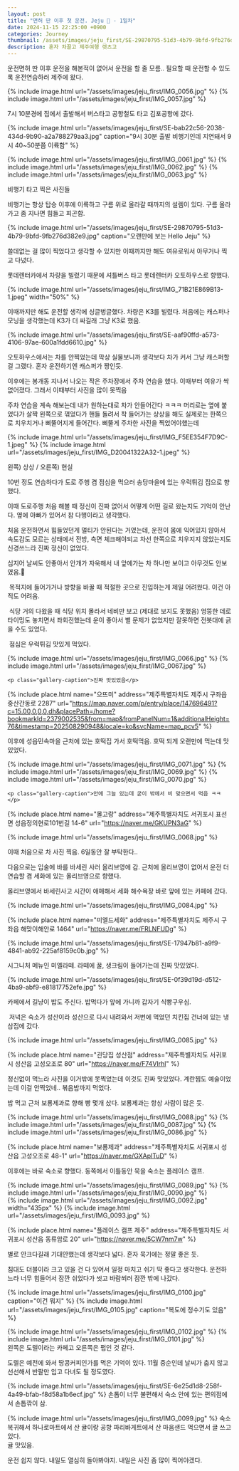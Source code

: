 ```yaml
---
layout: post
title: "면허 딴 이후 첫 운전. Jeju 🍊 - 1일차"
date: 2024-11-15 22:25:00 +0900
categories: Journey
thumbnail: /assets/images/jeju_first/SE-29870795-51d3-4b79-9bfd-9fb276d382e9.jpg
description: 혼자 차끌고 제주여행 렛츠고
---
```


운전면허 딴 이후 운전을 해본적이 없어서 운전을 할 줄 모름.. 필요할 때 운전할 수 있도록 운전연습하러 제주에 왔다.

<div class="image-row">
{% include image.html url="/assets/images/jeju_first/IMG_0056.jpg" %}
{% include image.html url="/assets/images/jeju_first/IMG_0057.jpg" %}
</div>

7시 10분경에 집에서 출발해서 버스타고 공항철도 타고 김포공항에 갔다.

{% include image.html url="/assets/images/jeju_first/SE-bab22c56-2038-434d-9b90-a2a788279aa3.jpg" caption="9시 30분 출발 비행기인데 지연돼서 9시 40~50분쯤 이륙함" %}

<div class="image-gallery">
    <div class="image-row">
    {% include image.html url="/assets/images/jeju_first/IMG_0061.jpg" %}
    {% include image.html url="/assets/images/jeju_first/IMG_0062.jpg" %}
    {% include image.html url="/assets/images/jeju_first/IMG_0063.jpg" %}
    </div>
    <p class="gallery-caption">비행기 타고 찍은 사진들</p>

</div>

비행기는 항상 탑승 이후에 이륙하고 구름 위로 올라갈 때까지의 설렘이 있다. 구름 올라가고 좀 지나면 힘들고 피곤함.

{% include image.html url="/assets/images/jeju_first/SE-29870795-51d3-4b79-9bfd-9fb276d382e9.jpg" caption="오랜만에 보는 Hello Jeju" %}

쓸데없는 걸 많이 찍었다고 생각할 수 있지만 이때까지만 해도 여유로워서 아무거나 찍고 다녔다.

롯데렌터카에서 차량을 빌렸기 때문에 셔틀버스 타고 롯데렌터카 오토하우스로 향했다.

{% include image.html url="/assets/images/jeju_first/IMG_71B21E869B13-1.jpeg" width="50%" %}

이때까지만 해도 운전할 생각에 싱글벙글했다. 차량은 K3를 빌렸다. 처음에는 캐스퍼나 모닝을 생각했는데 K3가 더 싸길래 그냥 K3로 했음.

{% include image.html url="/assets/images/jeju_first/SE-aaf90ffd-a573-4106-97ae-600a1fdd6610.jpg" %}

오토하우스에서는 차를 안찍었는데 막상 실물보니까 생각보다 차가 커서 그냥 캐스퍼할 걸 그랬다.
혼자 운전하기엔 캐스퍼가 짱인듯.
​

이후에는 봉개동 지나서 나오는 작은 주차장에서 주차 연습을 했다. 이때부터 여유가 싹 없어졌다. 그래서 이때부터 사진을 많이 못찍음
​

주차 연습을 계속 해보는데 내가 원하는대로 차가 안들어간다 ㅋㅋㅋ 머리로는 옆에 붙었다가 살짝 왼쪽으로 꺾었다가 핸들 돌려서 착 들어가는 상상을 해도 실제로는 한쪽으로 치우치거나 삐뚤어지게 들어간다. 삐뚤게 주차한 사진을 찍었어야했는데

<div class="image-gallery">
    <div class="image-row">
        {% include image.html url="/assets/images/jeju_first/IMG_F5EE354F7D9C-1.jpeg" %}
        {% include image.html url="/assets/images/jeju_first/IMG_D20041322A32-1.jpeg" %}
    </div>
    <p class="gallery-caption">왼쪽) 상상 / 오른쪽) 현실</p>
</div>

10번 정도 연습하다가 도로 주행 겸 점심을 먹으러 송당마을에 있는 우럭튀김 집으로 향했다.

이때 도로주행 처음 해볼 때 정신이 진짜 없어서 어떻게 어떤 길로 왔는지도 기억이 안난다. 옆에 아빠가 있어서 참 다행이라고 생각했다.

처음 운전하면서 힘들었던게 멀티가 안된다는 거였는데, 운전이 몸에 익어있지 않아서 속도감도 모르는 상태에서 전방, 측면 체크해야되고 차선 한쪽으로 치우지지 않았는지도 신경쓰느라 진짜 정신이 없었다.

심지어 날씨도 안좋아서 안개가 자욱해서 내 앞에가는 차 하나만 보이고 아무것도 안보였음.🥲

​
목적지에 들어가거나 방향을 바꿀 때 적절한 곳으로 진입하는게 제일 어려웠다. 이건 아직도 어려움.

​
식당 거의 다왔을 때 식당 위치 몰라서 네비만 보고 (제대로 보지도 못했음) 엉뚱한 데로 타이밍도 놓치면서 좌회전했는데 운이 좋아서 별 문제가 없었지만 잘못하면 전봇대에 긁을 수도 있었다.

​
점심은 우럭튀김 맛있게 먹었다.

<div class="image-gallery">
    <div class="image-row">
    {% include image.html url="/assets/images/jeju_first/IMG_0066.jpg" %}
    {% include image.html url="/assets/images/jeju_first/IMG_0067.jpg" %}
    </div>

    <p class="gallery-caption">진짜 맛있었음</p>

</div>

{% include place.html
  name="으뜨미"
  address="제주특별자치도 제주시 구좌읍 중산간동로 2287"
  url="https://map.naver.com/p/entry/place/147696491?c=15.00,0,0,0,dh&placePath=/home?bookmarkId=2379002535&from=map&fromPanelNum=1&additionalHeight=76&timestamp=202508290948&locale=ko&svcName=map_pcv5"
%}

이후에 성읍민속마을 근처에 있는 호떡집 가서 호떡먹음. 호떡 되게 오랜만에 먹는데 맛있었다.

<div class="image-gallery">
    <div class="image-row">
        {% include image.html url="/assets/images/jeju_first/IMG_0071.jpg" %}
        {% include image.html url="/assets/images/jeju_first/IMG_0069.jpg" %}
        {% include image.html url="/assets/images/jeju_first/IMG_0070.jpg" %}
    </div>

    <p class="gallery-caption">안에 그늘 있는데 굳이 밖에서 비 맞으면서 먹음 ㅋㅋ</p>

</div>

{% include place.html
  name="몰고랑"
  address="제주특별자치도 서귀포시 표선면 성읍정의현로101번길 14-6"
  url="https://naver.me/GKUPN3aG"
%}

{% include image.html url="/assets/images/jeju_first/IMG_0068.jpg" %}

이때 처음으로 차 사진 찍음. 6일동안 잘 부탁한다..

다음으로는 입술에 바를 바세린 사러 올리브영에 감. 근처에 올리브영이 없어서 운전 더 연습할 겸 세화에 있는 올리브영으로 향했다.

올리브영에서 바세린사고 시간이 애매해서 세화 해수욕장 바로 앞에 있는 카페에 갔다.

{% include image.html url="/assets/images/jeju_first/IMG_0084.jpg" %}

{% include place.html
  name="미엘드세화"
  address="제주특별자치도 제주시 구좌읍 해맞이해안로 1464"
  url="https://naver.me/FRLNFUDg"
%}

{% include image.html url="/assets/images/jeju_first/SE-17947b81-a9f9-4841-ab92-225af8159c0b.jpg" %}

시그니처 메뉴인 미엘라떼. 라떼에 꿀, 생크림이 들어가는데 진짜 맛있었다.

{% include image.html url="/assets/images/jeju_first/SE-0f39d19d-d512-4ba9-abf9-e81817752efe.jpg" %}

카페에서 길냥이 밥도 주신다. 밥먹다가 앞에 가니까 갑자기 식빵구우심.

​
저녁은 숙소가 성산이라 성산으로 다시 내려와서 저번에 먹었던 치킨집 건너에 있는 냉삼집에 갔다.

{% include image.html url="/assets/images/jeju_first/IMG_0085.jpg" %}

{% include place.html name="괸당집 성산점" address="제주특별자치도 서귀포시 성산읍 고성오조로 80" url="https://naver.me/F74VIrhl" %}

정신없이 먹느라 사진을 이거밖에 못찍었는데 이것도 진짜 맛있었다. 계란찜도 예술이었는데 이걸 안찍었네.. 볶음밥까지 먹었다.

밥 먹고 근처 보룡제과로 향해 빵 몇개 샀다. 보룡제과는 항상 사람이 많은 듯.

<div class="image-row">
    {% include image.html url="/assets/images/jeju_first/IMG_0088.jpg" %}
    {% include image.html url="/assets/images/jeju_first/IMG_0087.jpg" %}
    {% include image.html url="/assets/images/jeju_first/IMG_0086.jpg" %}
</div>

{% include place.html name="보룡제과" address="제주특별자치도 서귀포시 성산읍 고성오조로 48-1" url="https://naver.me/GXAplTuD" %}

이후에는 바로 숙소로 향했다. 동쪽에서 이틀동안 묵을 숙소는 플레이스 캠프.

<div class="image-row">
    {% include image.html url="/assets/images/jeju_first/IMG_0089.jpg" %}
    {% include image.html url="/assets/images/jeju_first/IMG_0090.jpg" %}
</div>
<div class="image-row">
    {% include image.html url="/assets/images/jeju_first/IMG_0092.jpg" width="435px" %}
    {% include image.html url="/assets/images/jeju_first/IMG_0093.jpg" %}
</div>

{% include place.html name="플레이스 캠프 제주" address="제주특별자치도 서귀포시 성산읍 동류암로 20" url="https://naver.me/5CW7nm7w" %}

별로 안크다길래 기대안했는데 생각보다 넓다. 혼자 묵기에는 정말 좋은 듯.

침대도 더블이라 크고 있을 건 다 있어서 일정 마치고 쉬기 딱 좋다고 생각한다. 운전하느라 너무 힘들어서 잠깐 쉬었다가 씻고 바람쐬러 잠깐 밖에 나갔다.

{% include image.html url="/assets/images/jeju_first/IMG_0100.jpg" caption="이건 뭐지" %}
{% include image.html url="/assets/images/jeju_first/IMG_0105.jpg" caption="복도에 정수기도 있음" %}

<div class="image-row">
    {% include image.html url="/assets/images/jeju_first/IMG_0102.jpg" %}
    {% include image.html url="/assets/images/jeju_first/IMG_0101.jpg" %}
</div>
왼쪽은 도렐이라는 카페고 오른쪽은 펍인 것 같다.

도렐은 예전에 와서 땅콩커피인가를 먹은 기억이 있다. 11월 중순인데 날씨가 춥지 않고 선선해서 반팔만 입고 다녀도 될 정도였다.

{% include image.html url="/assets/images/jeju_first/SE-6e25d1d8-258f-4a49-bfab-f8d58a1b6ecf.jpg" %}
손톱이 너무 불편해서 숙소 안에 있는 편의점에서 손톱깎이 삼.

{% include image.html url="/assets/images/jeju_first/IMG_0099.jpg" %}
숙소 복귀해서 하나로마트에서 산 귤이랑 공항 파리바게트에서 산 마음샌드 먹으면서 글 쓰고 있다.
<br>귤 맛있음.

운전 쉽지 않다. 내일도 열심히 돌아봐야지. 내일은 사진 좀 많이 찍어야겠다.
